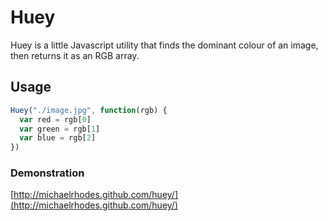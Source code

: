 # Huey

Huey is a little Javascript utility that finds the dominant colour of an image, then returns it as an RGB array.

## Usage

```javascript
Huey("./image.jpg", function(rgb) {
  var red = rgb[0]
  var green = rgb[1]
  var blue = rgb[2]
})
```

### Demonstration
[http://michaelrhodes.github.com/huey/](http://michaelrhodes.github.com/huey/)
